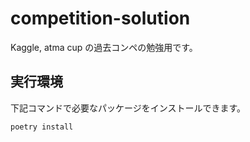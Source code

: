 # competition-solution

Kaggle, atma cup の過去コンペの勉強用です。

## 実行環境

下記コマンドで必要なパッケージをインストールできます。

```bash
poetry install
```
